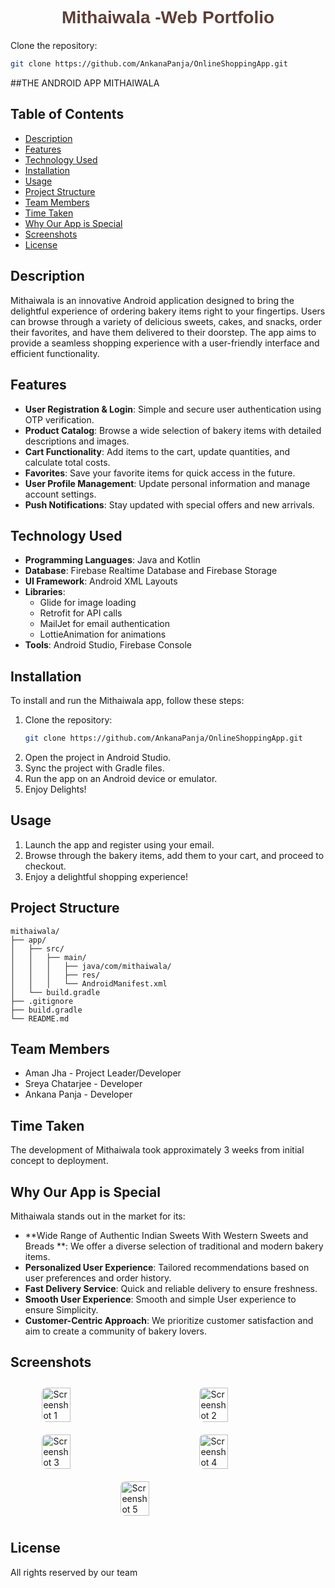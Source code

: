 <div style="text-align: center; margin-bottom: 20px;">
  <h1 style="font-family: 'Arial', sans-serif; color: #5d4037;">Mithaiwala -Web Portfolio</h1>
</div>

Clone the repository:
   ```bash
   git clone https://github.com/AnkanaPanja/OnlineShoppingApp.git
   ```

##THE ANDROID APP MITHAIWALA

## Table of Contents
- [Description](#description)
- [Features](#features)
- [Technology Used](#technology-used)
- [Installation](#installation)
- [Usage](#usage)
- [Project Structure](#project-structure)
- [Team Members](#team-members)
- [Time Taken](#time-taken)
- [Why Our App is Special](#why-our-app-is-special)
- [Screenshots](#screenshots)
- [License](#license)

## Description
Mithaiwala is an innovative Android application designed to bring the delightful experience of ordering bakery items right to your fingertips. Users can browse through a variety of delicious sweets, cakes, and snacks, order their favorites, and have them delivered to their doorstep. The app aims to provide a seamless shopping experience with a user-friendly interface and efficient functionality.

## Features
- **User Registration & Login**: Simple and secure user authentication using OTP verification.
- **Product Catalog**: Browse a wide selection of bakery items with detailed descriptions and images.
- **Cart Functionality**: Add items to the cart, update quantities, and calculate total costs.
- **Favorites**: Save your favorite items for quick access in the future.
- **User Profile Management**: Update personal information and manage account settings.
- **Push Notifications**: Stay updated with special offers and new arrivals.

## Technology Used
- **Programming Languages**: Java and Kotlin
- **Database**: Firebase Realtime Database and Firebase Storage
- **UI Framework**: Android XML Layouts
- **Libraries**: 
  - Glide for image loading
  - Retrofit for API calls
  - MailJet for email authentication
  - LottieAnimation for animations
- **Tools**: Android Studio, Firebase Console

## Installation
To install and run the Mithaiwala app, follow these steps:

1. Clone the repository:
   ```bash
   git clone https://github.com/AnkanaPanja/OnlineShoppingApp.git
   ```
2. Open the project in Android Studio.
3. Sync the project with Gradle files.
4. Run the app on an Android device or emulator.
5. Enjoy Delights!

## Usage
1. Launch the app and register using your email.
2. Browse through the bakery items, add them to your cart, and proceed to checkout.
3. Enjoy a delightful shopping experience!

## Project Structure
```plaintext
mithaiwala/
├── app/
│   ├── src/
│   │   ├── main/
│   │   │   ├── java/com/mithaiwala/
│   │   │   ├── res/
│   │   │   └── AndroidManifest.xml
│   └── build.gradle
├── .gitignore
├── build.gradle
└── README.md
```

## Team Members
- Aman Jha - Project Leader/Developer
- Sreya Chatarjee - Developer
- Ankana Panja - Developer

## Time Taken
The development of Mithaiwala took approximately 3 weeks from initial concept to deployment.

## Why Our App is Special
Mithaiwala stands out in the market for its:
- **Wide Range of Authentic Indian Sweets With Western Sweets and Breads **: We offer a diverse selection of traditional and modern bakery items.
- **Personalized User Experience**: Tailored recommendations based on user preferences and order history.
- **Fast Delivery Service**: Quick and reliable delivery to ensure freshness.
- **Smooth User Experience**: Smooth and simple User experience to ensure Simplicity.
- **Customer-Centric Approach**: We prioritize customer satisfaction and aim to create a community of bakery lovers.

## Screenshots
<div style="display: flex; flex-wrap: wrap; justify-content: space-around;">
    <img src="app/src/main/res/drawable/app_preview_1.jpg" alt="Screenshot 1" style="width: 30%; margin: 10px; border-radius: 8px;">
    <img src="app/src/main/res/drawable/app_preview_2.jpg" alt="Screenshot 2" style="width: 30%; margin: 10px; border-radius: 8px;">
    <img src="app/src/main/res/drawable/app_preview_3.jpg" alt="Screenshot 3" style="width: 30%; margin: 10px; border-radius: 8px;">
    <img src="app/src/main/res/drawable/app_preview_4.jpg" alt="Screenshot 4" style="width: 30%; margin: 10px; border-radius: 8px;">
    <img src="app/src/main/res/drawable/app_preview_5.jpg" alt="Screenshot 5" style="width: 30%; margin: 10px; border-radius: 8px;">
</div>

## License
All rights reserved by our team

